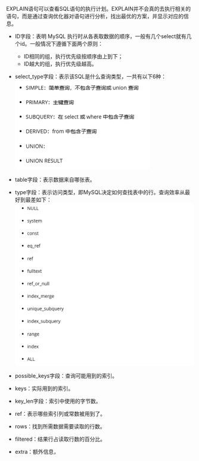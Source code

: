 EXPLAIN语句可以查看SQL语句的执行计划。EXPLAIN并不会真的去执行相关的语句，而是通过查询优化器对语句进行分析，找出最优的方案，并显示对应的信息。

- ID字段：表明 MySQL 执行时从各表取数据的顺序，一般有几个select就有几个id。一般情况下遵循下面两个原则：
  - ID相同的组，执行优先级按顺序由上到下；
  - ID越大的组，执行优先级越高。

- select_type字段：表示该SQL是什么查询类型，一共有以下6种：
![alt text](select_type.png)

- table字段：表示数据来自哪张表。

- type字段：表示访问类型，即MySQL决定如何查找表中的行。查询效率从最好到最差如下：
![alt text](type.png)

- possible_keys字段：查询可能用到的索引。

- keys：实际用到的索引。

- key_len字段：索引中使用的字节数。

- ref：表示哪些索引列或常数被用到了。

- rows：找到所需数据需要读取的行数。

- filtered：结果行占读取行数的百分比。

- extra：额外信息，
